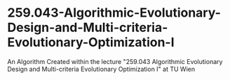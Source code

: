 # 259.043-Algorithmic-Evolutionary-Design-and-Multi-criteria-Evolutionary-Optimization-I
An Algorithm Created within the lecture "259.043 Algorithmic Evolutionary Design and Multi-criteria Evolutionary Optimization I" at TU Wien

